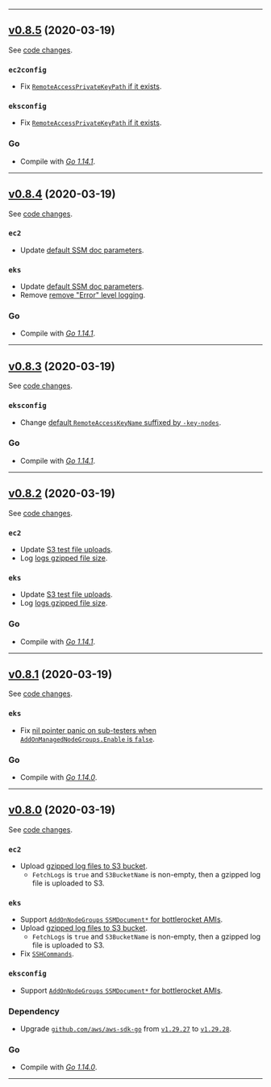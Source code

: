 

<hr>


## [v0.8.5](https://github.com/aws/aws-k8s-tester/releases/tag/v0.8.5) (2020-03-19)

See [code changes](https://github.com/aws/aws-k8s-tester/compare/v0.8.4...v0.8.5).

### `ec2config`

- Fix [`RemoteAccessPrivateKeyPath` if it exists](https://github.com/aws/aws-k8s-tester/commit/de80c0d62dd07be980d487e9631f33377c5a27c1).

### `eksconfig`

- Fix [`RemoteAccessPrivateKeyPath` if it exists](https://github.com/aws/aws-k8s-tester/commit/de80c0d62dd07be980d487e9631f33377c5a27c1).

### Go

- Compile with [*Go 1.14.1*](https://golang.org/doc/devel/release.html#go1.14).


<hr>


## [v0.8.4](https://github.com/aws/aws-k8s-tester/releases/tag/v0.8.4) (2020-03-19)

See [code changes](https://github.com/aws/aws-k8s-tester/compare/v0.8.3...v0.8.4).

### `ec2`

- Update [default SSM doc parameters](https://github.com/aws/aws-k8s-tester/commit/bafdba80410d4d5c48c292518cf09f4872bb9c6f).

### `eks`

- Update [default SSM doc parameters](https://github.com/aws/aws-k8s-tester/commit/bafdba80410d4d5c48c292518cf09f4872bb9c6f).
- Remove [remove "Error" level logging](https://github.com/aws/aws-k8s-tester/commit/6204c255ee9587cdd6f940ddd5c0f64c3c03ffc1).

### Go

- Compile with [*Go 1.14.1*](https://golang.org/doc/devel/release.html#go1.14).


<hr>


## [v0.8.3](https://github.com/aws/aws-k8s-tester/releases/tag/v0.8.3) (2020-03-19)

See [code changes](https://github.com/aws/aws-k8s-tester/compare/v0.8.2...v0.8.3).

### `eksconfig`

- Change [default `RemoteAccessKeyName` suffixed by `-key-nodes`](https://github.com/aws/aws-k8s-tester/commit/92292eb2f3159a9ebb37af134a86ec66a67de26b).

### Go

- Compile with [*Go 1.14.1*](https://golang.org/doc/devel/release.html#go1.14).


<hr>


## [v0.8.2](https://github.com/aws/aws-k8s-tester/releases/tag/v0.8.2) (2020-03-19)

See [code changes](https://github.com/aws/aws-k8s-tester/compare/v0.8.1...v0.8.2).

### `ec2`

- Update [S3 test file uploads](https://github.com/aws/aws-k8s-tester/commit/167fcfab94e095714809c970bb77c1789e8b2d69).
- Log [logs gzipped file size](https://github.com/aws/aws-k8s-tester/commit/d7adefe366ea4975f1445882f6df2be13b44dc5b).

### `eks`

- Update [S3 test file uploads](https://github.com/aws/aws-k8s-tester/commit/167fcfab94e095714809c970bb77c1789e8b2d69).
- Log [logs gzipped file size](https://github.com/aws/aws-k8s-tester/commit/d7adefe366ea4975f1445882f6df2be13b44dc5b).

### Go

- Compile with [*Go 1.14.1*](https://golang.org/doc/devel/release.html#go1.14).


<hr>



## [v0.8.1](https://github.com/aws/aws-k8s-tester/releases/tag/v0.8.1) (2020-03-19)

See [code changes](https://github.com/aws/aws-k8s-tester/compare/v0.8.0...v0.8.1).

### `eks`

- Fix [nil pointer panic on sub-testers when `AddOnManagedNodeGroups.Enable` is `false`](https://github.com/aws/aws-k8s-tester/commit/0a28f7c3ed98b4ddbaed2a760057011ef42416b2).

### Go

- Compile with [*Go 1.14.0*](https://golang.org/doc/devel/release.html#go1.14).


<hr>


## [v0.8.0](https://github.com/aws/aws-k8s-tester/releases/tag/v0.8.0) (2020-03-19)

See [code changes](https://github.com/aws/aws-k8s-tester/compare/v0.7.8...v0.8.0).

### `ec2`

- Upload [gzipped log files to S3 bucket](https://github.com/aws/aws-k8s-tester/commit/7290e32e56920eba9ed3cd29adbe076acfe71490).
  - `FetchLogs` is `true` and `S3BucketName` is non-empty, then a gzipped log file is uploaded to S3.

### `eks`

- Support [`AddOnNodeGroups` `SSMDocument*` for bottlerocket AMIs](https://github.com/aws/aws-k8s-tester/commit/5ddb73b26debb8858380a2c9f31c942f9537f0f8).
- Upload [gzipped log files to S3 bucket](https://github.com/aws/aws-k8s-tester/commit/7290e32e56920eba9ed3cd29adbe076acfe71490).
  - `FetchLogs` is `true` and `S3BucketName` is non-empty, then a gzipped log file is uploaded to S3.
- Fix [`SSHCommands`](https://github.com/aws/aws-k8s-tester/commit/c9841693c8b5efb70012630a7f2a0d5f21e9fdf6).

### `eksconfig`

- Support [`AddOnNodeGroups` `SSMDocument*` for bottlerocket AMIs](https://github.com/aws/aws-k8s-tester/commit/b7a37a18dcbe1f0ecbc519c92260e3def26e9135).

### Dependency

- Upgrade [`github.com/aws/aws-sdk-go`](https://github.com/aws/aws-sdk-go/releases) from [`v1.29.27`](https://github.com/aws/aws-sdk-go/releases/tag/v1.29.27) to [`v1.29.28`](https://github.com/aws/aws-sdk-go/releases/tag/v1.29.28).

### Go

- Compile with [*Go 1.14.0*](https://golang.org/doc/devel/release.html#go1.14).


<hr>

